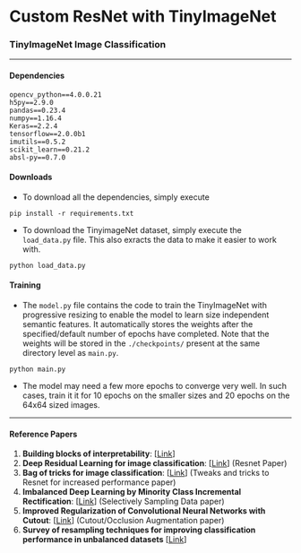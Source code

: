 # Custom ResNet with TinyImageNet
### TinyImageNet Image Classification
---
#### Dependencies
```
opencv_python==4.0.0.21
h5py==2.9.0
pandas==0.23.4
numpy==1.16.4
Keras==2.2.4
tensorflow==2.0.0b1
imutils==0.5.2
scikit_learn==0.21.2
absl-py==0.7.0
```
#### Downloads
- To download all the dependencies, simply execute 
```
pip install -r requirements.txt
```
- To download the TinyimageNet dataset, simply execute the `load_data.py` file. This also exracts the data to make it easier to work with.
```
python load_data.py
```
#### Training
- The `model.py` file contains the code to train the TinyImageNet with progressive resizing to enable the model to learn size independent semantic features. It automatically stores the weights after the specified/default number of epochs have completed. Note that the weights will be stored in the `./checkpoints/` present at the same directory level as `main.py`.
```
python main.py
```
- The model may need a few more epochs to converge very well. In such cases, train it it for 10 epochs on the smaller sizes and 20 epochs on the 64x64 sized images.
---
#### Reference Papers
1. **Building blocks of interpretability**: [[Link](https://distill.pub/2018/building-blocks/)]
2. **Deep Residual Learning for image classification**: [[Link](https://arxiv.org/abs/1512.03385)] (Resnet Paper)
3. **Bag of tricks for image classification**: [[Link](https://arxiv.org/abs/1812.01187)] (Tweaks and tricks to Resnet for increased performance paper)
2. **Imbalanced Deep Learning by Minority Class
Incremental Rectification**: [[Link](https://arxiv.org/pdf/1804.10851.pdf)] (Selectively Sampling Data paper)
2. **Improved Regularization of Convolutional Neural Networks with Cutout**: [[Link](https://arxiv.org/pdf/1708.04552.pdf)] (Cutout/Occlusion Augmentation paper)
3. **Survey of resampling techniques for improving
classification performance in unbalanced datasets** [[Link](https://arxiv.org/pdf/1608.06048v1.pdf)]

